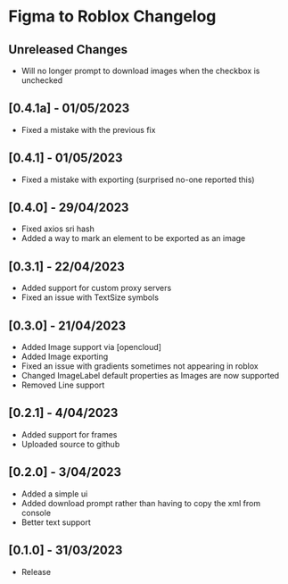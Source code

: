 # Figma to Roblox Changelog

## Unreleased Changes
* Will no longer prompt to download images when the checkbox is unchecked

## [0.4.1a] - 01/05/2023
* Fixed a mistake with the previous fix

## [0.4.1] - 01/05/2023
* Fixed a mistake with exporting (surprised no-one reported this)

## [0.4.0] - 29/04/2023
* Fixed axios sri hash
* Added a way to mark an element to be exported as an image

## [0.3.1] - 22/04/2023
* Added support for custom proxy servers
* Fixed an issue with TextSize symbols

## [0.3.0] - 21/04/2023
* Added Image support via [opencloud]
* Added Image exporting
* Fixed an issue with gradients sometimes not appearing in roblox
* Changed ImageLabel default properties as Images are now supported
* Removed Line support

[opencould]: https://create.roblox.com/docs/reference/cloud

## [0.2.1] - 4/04/2023
* Added support for frames
* Uploaded source to github

## [0.2.0] - 3/04/2023
* Added a simple ui
* Added download prompt rather than having to copy the xml from console
* Better text support

## [0.1.0] - 31/03/2023
* Release